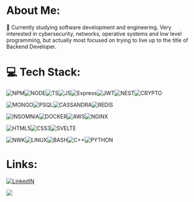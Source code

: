 # About Me:

🌱 Currently studying software development and engineering. Very interested in cybersecurity, networks, operative systems and low level programming, but actually most focused on trying to live up to the title of Backend Developer.

# 💻 Tech Stack:

![NPM](https://img.shields.io/badge/NPM-%23000000.svg?style=for-the-badge&logo=npm&logoColor=white)![NODE](https://img.shields.io/badge/NODE.js-6DA55F?style=for-the-badge&logo=node.js&logoColor=white)![TS](https://img.shields.io/badge/TYPESCRIPT-%23007ACC.svg?style=for-the-badge&logo=typescript&logoColor=white)![JS](https://img.shields.io/badge/JAVASCRIPT-%23323330.svg?style=for-the-badge&logo=javascript&logoColor=%23F7DF1E)![Express](https://img.shields.io/badge/EXPRESS-%23404d59.svg?style=for-the-badge&logo=express&logoColor=%2361DAFB)![JWT](https://img.shields.io/badge/JWT-black?style=for-the-badge&logo=JSON%20web%20tokens)![NEST](https://img.shields.io/badge/NEST-white?style=for-the-badge&logo=nestjs&logoColor=e0234e)![CRYPTO](https://img.shields.io/badge/CRYPTOGRAPHY-black?style=for-the-badge&logo=letsencrypt&logoColor=DC143C)

![MONGO](https://img.shields.io/badge/MongoDB-%234ea94b.svg?style=for-the-badge&logo=mongodb&logoColor=white)![PSQL](https://img.shields.io/badge/PostgreSQL-white?style=for-the-badge&logo=postgresql)![CASSANDRA](https://img.shields.io/badge/CASSANDRA-black?style=for-the-badge&logo=apachecassandra)![REDIS](https://img.shields.io/badge/REDIS-white?style=for-the-badge&logo=redis)

![INSOMNIA](https://img.shields.io/badge/INSOMNIA-8A2BE2?style=for-the-badge&logo=Insomnia&logoColor=black&color=6b1b9a)![DOCKER](https://img.shields.io/badge/DOCKER-white?style=for-the-badge&logo=docker)![AWS](https://img.shields.io/badge/AWS-black?style=for-the-badge&logo=AMAZON)![NGINX](https://img.shields.io/badge/NGINX-white?style=for-the-badge&logo=NGINX&logoColor=009900)

![HTML5](https://img.shields.io/badge/html5-%23E34F26.svg?style=for-the-badge&logo=html5&logoColor=white)![CSS3](https://img.shields.io/badge/css3-%231572B6.svg?style=for-the-badge&logo=css3&logoColor=white)![SVELTE](https://img.shields.io/badge/SVELTE-white?style=for-the-badge&logo=svelte)

![NWK](https://img.shields.io/badge/NETWORKING-black?style=for-the-badge&logo=cyberdefenders)![LINUX](https://img.shields.io/badge/Linux-FCC624?style=for-the-badge&logo=linux&logoColor=black)![BASH](https://img.shields.io/badge/BASH-0b071e?style=for-the-badge&logo=gnubash&logoColor=white)![C++](https://img.shields.io/badge/c++-%2300599C.svg?style=for-the-badge&logo=c%2B%2B&logoColor=white)![PYTHON](https://img.shields.io/badge/PYTHON-black?style=for-the-badge&logo=python&logoColor=yellow&labelColor=blue)

# Links:

[![LinkedIN](https://img.shields.io/badge/LinkedIn-%230077B5.svg?logo=linkedin&logoColor=white)](https://linkedin.com/in/guidoow)

[![](https://visitcount.itsvg.in/api?id=guidoow&icon=2&color=12)](https://visitcount.itsvg.in)
